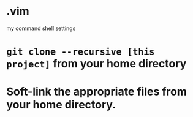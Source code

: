 # .vim
my command shell settings

# `git clone --recursive [this project]` from your home directory
# Soft-link the appropriate files from your home directory.
